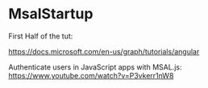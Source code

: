 # MsalStartup

First Half of the tut: 

https://docs.microsoft.com/en-us/graph/tutorials/angular


Authenticate users in JavaScript apps with MSAL.js: https://www.youtube.com/watch?v=P3vkerr1nW8 

